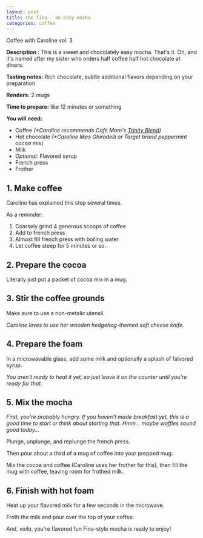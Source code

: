 ```yaml
---
layout: post
title: the fina - an easy mocha
categories: coffee
---
```


Coffee with Caroline vol. 3

**Description :** This is a sweet and chocolately easy mocha. That's it. Oh, and it's named after my sister who orders half coffee half hot chocolate at diners.

**Tasting notes:** Rich chocolate, sublte additional flavors depending on your preparation

**Renders:** 2 mugs

**Time to prepare:** like 12 minutes or something

**You will need:**
- Coffee _(*Caroline recommends Café Mam's [Trinity Blend](https://cafemam.com/products/trinity-blend?_pos=1&_sid=822c976e7&_ss=r))_
- Hot chocolate _(*Caroline likes Ghiradelli or Target brand peppermint cocoa mix_)
- Milk
- _Optional_: Flavored syrup
- French press
- Frother

## 1. Make coffee

Caroline has explained this step several times. 

As a reminder:

1. Coarsely grind 4 generous scoops of coffee
2. Add to french press
3. Almost fill french press with boiling water
4. Let coffee steep for 5 minutes or so.

## 2. Prepare the cocoa

Literally just put a packet of cocoa mix in a mug.

## 3. Stir the coffee grounds

Make sure to use a non-metalic utensil. 

_Caroline loves to use her wooden hedgehog-themed soft cheese knife._

## 4. Prepare the foam

In a microwavable glass, add some milk and optionally a splash of falvored syrup. 

_You aren't ready to heat it yet, so just leave it on the counter until you're ready for that._

## 5. Mix the mocha

_First, you're probably hungry. If you haven't made breakfast yet, this is a good time to start or think about starting that. Hmm... maybe waffles sound good today..._

Plunge, unplunge, and replunge the french press.

Then pour about a third of a mug of coffee into your prepped mug. 

Mix the cocoa and coffee (Caroline uses her frother for this), then fill the mug with coffee, leaving room for frothed milk.

## 6. Finish with hot foam

Heat up your flavored milk for a few seconds in the microwave.

Froth the milk and pour over the top of your coffee.

And, _voila_, you're flavored fun Fina-style mocha is ready to enjoy!

